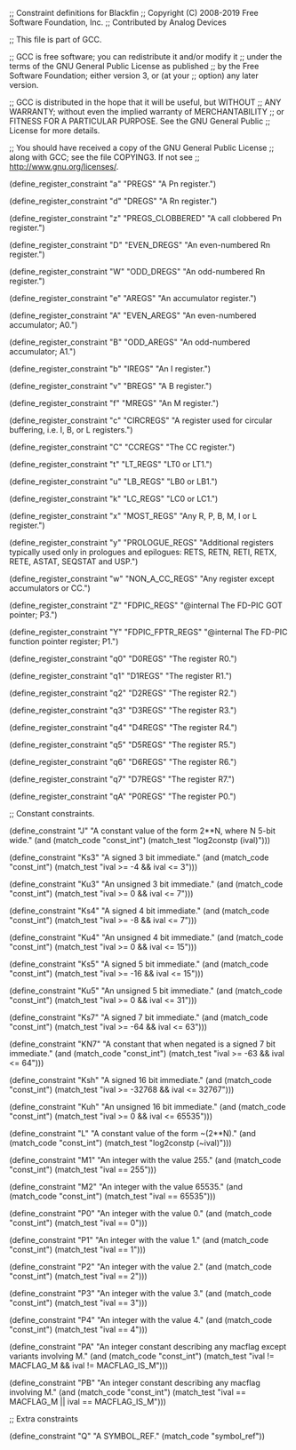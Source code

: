 ;; Constraint definitions for Blackfin
;; Copyright (C) 2008-2019 Free Software Foundation, Inc.
;; Contributed by Analog Devices

;; This file is part of GCC.

;; GCC is free software; you can redistribute it and/or modify it
;; under the terms of the GNU General Public License as published
;; by the Free Software Foundation; either version 3, or (at your
;; option) any later version.

;; GCC is distributed in the hope that it will be useful, but WITHOUT
;; ANY WARRANTY; without even the implied warranty of MERCHANTABILITY
;; or FITNESS FOR A PARTICULAR PURPOSE.  See the GNU General Public
;; License for more details.

;; You should have received a copy of the GNU General Public License
;; along with GCC; see the file COPYING3.  If not see
;; <http://www.gnu.org/licenses/>.

(define_register_constraint "a" "PREGS"
  "A Pn register.")

(define_register_constraint "d" "DREGS"
  "A Rn register.")

(define_register_constraint "z" "PREGS_CLOBBERED"
  "A call clobbered Pn register.")

(define_register_constraint "D" "EVEN_DREGS"
  "An even-numbered Rn register.")

(define_register_constraint "W" "ODD_DREGS"
  "An odd-numbered Rn register.")

(define_register_constraint "e" "AREGS"
  "An accumulator register.")

(define_register_constraint "A" "EVEN_AREGS"
  "An even-numbered accumulator; A0.")

(define_register_constraint "B" "ODD_AREGS"
  "An odd-numbered accumulator; A1.")

(define_register_constraint "b" "IREGS"
  "An I register.")

(define_register_constraint "v" "BREGS"
  "A B register.")

(define_register_constraint "f" "MREGS"
  "An M register.")

(define_register_constraint "c" "CIRCREGS"
  "A register used for circular buffering, i.e. I, B, or L registers.")

(define_register_constraint "C" "CCREGS"
  "The CC register.")

(define_register_constraint "t" "LT_REGS"
  "LT0 or LT1.")

(define_register_constraint "u" "LB_REGS"
  "LB0 or LB1.")

(define_register_constraint "k" "LC_REGS"
  "LC0 or LC1.")

(define_register_constraint "x" "MOST_REGS"
  "Any R, P, B, M, I or L register.")

(define_register_constraint "y" "PROLOGUE_REGS"
  "Additional registers typically used only in prologues and epilogues:
   RETS, RETN, RETI, RETX, RETE, ASTAT, SEQSTAT and USP.")

(define_register_constraint "w" "NON_A_CC_REGS"
  "Any register except accumulators or CC.")

(define_register_constraint "Z" "FDPIC_REGS"
  "@internal The FD-PIC GOT pointer; P3.")

(define_register_constraint "Y" "FDPIC_FPTR_REGS"
  "@internal The FD-PIC function pointer register; P1.")

(define_register_constraint "q0" "D0REGS"
  "The register R0.")

(define_register_constraint "q1" "D1REGS"
  "The register R1.")

(define_register_constraint "q2" "D2REGS"
  "The register R2.")

(define_register_constraint "q3" "D3REGS"
  "The register R3.")

(define_register_constraint "q4" "D4REGS"
  "The register R4.")

(define_register_constraint "q5" "D5REGS"
  "The register R5.")

(define_register_constraint "q6" "D6REGS"
  "The register R6.")

(define_register_constraint "q7" "D7REGS"
  "The register R7.")

(define_register_constraint "qA" "P0REGS"
  "The register P0.")

;; Constant constraints.

(define_constraint "J"
  "A constant value of the form 2**N, where N 5-bit wide."
  (and (match_code "const_int")
       (match_test "log2constp (ival)")))

(define_constraint "Ks3"
  "A signed 3 bit immediate."
  (and (match_code "const_int")
       (match_test "ival >= -4 && ival <= 3")))

(define_constraint "Ku3"
  "An unsigned 3 bit immediate."
  (and (match_code "const_int")
       (match_test "ival >= 0 && ival <= 7")))

(define_constraint "Ks4"
  "A signed 4 bit immediate."
  (and (match_code "const_int")
       (match_test "ival >= -8 && ival <= 7")))

(define_constraint "Ku4"
  "An unsigned 4 bit immediate."
  (and (match_code "const_int")
       (match_test "ival >= 0 && ival <= 15")))

(define_constraint "Ks5"
  "A signed 5 bit immediate."
  (and (match_code "const_int")
       (match_test "ival >= -16 && ival <= 15")))

(define_constraint "Ku5"
  "An unsigned 5 bit immediate."
  (and (match_code "const_int")
       (match_test "ival >= 0 && ival <= 31")))

(define_constraint "Ks7"
  "A signed 7 bit immediate."
  (and (match_code "const_int")
       (match_test "ival >= -64 && ival <= 63")))

(define_constraint "KN7"
  "A constant that when negated is a signed 7 bit immediate."
  (and (match_code "const_int")
       (match_test "ival >= -63 && ival <= 64")))

(define_constraint "Ksh"
  "A signed 16 bit immediate."
  (and (match_code "const_int")
       (match_test "ival >= -32768 && ival <= 32767")))

(define_constraint "Kuh"
  "An unsigned 16 bit immediate."
  (and (match_code "const_int")
       (match_test "ival >= 0 && ival <= 65535")))

(define_constraint "L"
  "A constant value of the form ~(2**N)."
  (and (match_code "const_int")
       (match_test "log2constp (~ival)")))

(define_constraint "M1"
  "An integer with the value 255."
  (and (match_code "const_int")
       (match_test "ival == 255")))

(define_constraint "M2"
  "An integer with the value 65535."
  (and (match_code "const_int")
       (match_test "ival == 65535")))

(define_constraint "P0"
  "An integer with the value 0."
  (and (match_code "const_int")
       (match_test "ival == 0")))

(define_constraint "P1"
  "An integer with the value 1."
  (and (match_code "const_int")
       (match_test "ival == 1")))

(define_constraint "P2"
  "An integer with the value 2."
  (and (match_code "const_int")
       (match_test "ival == 2")))

(define_constraint "P3"
  "An integer with the value 3."
  (and (match_code "const_int")
       (match_test "ival == 3")))

(define_constraint "P4"
  "An integer with the value 4."
  (and (match_code "const_int")
       (match_test "ival == 4")))

(define_constraint "PA"
  "An integer constant describing any macflag except variants involving M."
  (and (match_code "const_int")
       (match_test "ival != MACFLAG_M && ival != MACFLAG_IS_M")))

(define_constraint "PB"
  "An integer constant describing any macflag involving M."
  (and (match_code "const_int")
       (match_test "ival == MACFLAG_M || ival == MACFLAG_IS_M")))


;; Extra constraints

(define_constraint "Q"
  "A SYMBOL_REF."
  (match_code "symbol_ref"))


